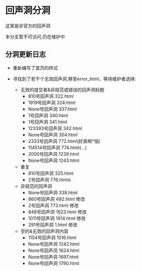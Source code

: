 # 回声洞分洞

这里是非官方的回声洞

本分支暂不可访问,仍在维护中

## 分洞更新日志

+ 重新编写了首页的样式
+ 寻找到了若干个无效回声洞,移至error_html，等待维护者选择:

    - 无效的提交者&非规范或错误的回声洞标题
      - 810号回声洞 322.html
      - 1919号回声洞 324.html
      - None号回声洞 337.html
      - 1号回声洞 340.html
      - 1号回声洞 341.html
      - 123393号回声洞 342.html
      - None号回声洞 354.html
      - 2333号回声洞 772.html(好臭啊*恼)
      - 114514号回声洞 774.html(...)
      - 2000号回声洞 1239.html
      - None号回声洞 1243.html
    - 重复
      - 810号回声洞 325.html
      - 2号回声洞 776.htmls
    - 非规范的回声洞
      - None号回声洞 338.html
      - 860号回声洞 492.html 修改
      - 2号回声洞 773.html 修改
      - 848号回声洞 1623.html 修改
      - 1011号回声洞 1814.html 修改
      - 291号回声洞 1.html 修改
    - 空的&无效的回声洞内容
        - 1154号回声洞 1016.html
        - None号回声洞 1242.html
        - None号回声洞 1624.html
        - None号回声洞 1697.html
        - None号回声洞 1790.html
